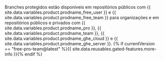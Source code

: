 Branches protegidos estão disponíveis em repositórios públicos com {{ site.data.variables.product.prodname_free_user }} e {{ site.data.variables.product.prodname_free_team }} para organizações e em repositórios públicos e privados com {{ site.data.variables.product.prodname_pro }}, {{ site.data.variables.product.prodname_team }}, {{ site.data.variables.product.prodname_ghe_cloud }} e {{ site.data.variables.product.prodname_ghe_server }}. {% if currentVersion == "free-pro-team@latest" %}{{ site.data.reusables.gated-features.more-info }}{% endif %}
